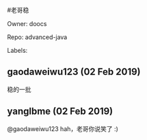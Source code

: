 #老哥稳

Owner: doocs

Repo: advanced-java

Labels: 

## gaodaweiwu123 (02 Feb 2019)

稳的一批

## yanglbme (02 Feb 2019)

@gaodaweiwu123  hah，老哥你说笑了 :)

